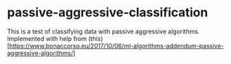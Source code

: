 # passive-aggressive-classification

This is a test of classifying data with passive aggressive algorithms. Implemented with help from (this)[https://www.bonaccorso.eu/2017/10/06/ml-algorithms-addendum-passive-aggressive-algorithms/]
